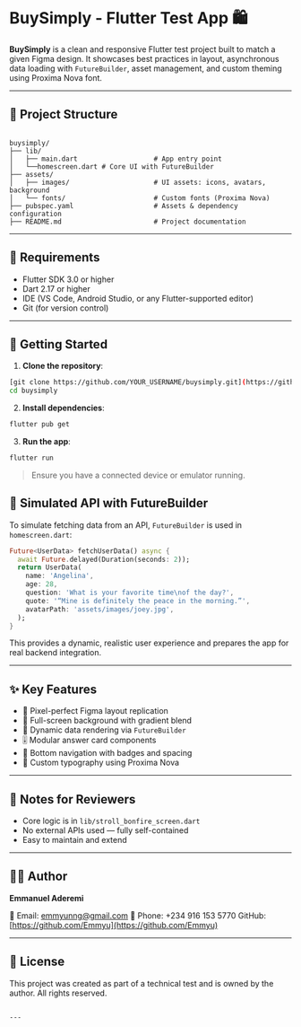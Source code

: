 
# BuySimply - Flutter Test App 🛍️

**BuySimply** is a clean and responsive Flutter test project built to match a given Figma design. It showcases best practices in layout, asynchronous data loading with `FutureBuilder`, asset management, and custom theming using Proxima Nova font.

---

## 📁 Project Structure

```

buysimply/
├── lib/
│   ├── main.dart                   # App entry point
│   └──homescreen.dart # Core UI with FutureBuilder
├── assets/
│   ├── images/                     # UI assets: icons, avatars, background
│   └── fonts/                      # Custom fonts (Proxima Nova)
├── pubspec.yaml                    # Assets & dependency configuration
├── README.md                       # Project documentation

````

---

## 🧰 Requirements

- Flutter SDK 3.0 or higher
- Dart 2.17 or higher
- IDE (VS Code, Android Studio, or any Flutter-supported editor)
- Git (for version control)

---

## 🚀 Getting Started

1. **Clone the repository**:
```bash
[git clone https://github.com/YOUR_USERNAME/buysimply.git](https://github.com/Emmyu/buysimply--aderemi-emmanuel.git)
cd buysimply
````

2. **Install dependencies**:

```bash
flutter pub get
```

3. **Run the app**:

```bash
flutter run
```

> Ensure you have a connected device or emulator running.



## 🔄 Simulated API with FutureBuilder

To simulate fetching data from an API, `FutureBuilder` is used in `homescreen.dart`:

```dart
Future<UserData> fetchUserData() async {
  await Future.delayed(Duration(seconds: 2));
  return UserData(
    name: 'Angelina',
    age: 28,
    question: 'What is your favorite time\nof the day?',
    quote: '“Mine is definitely the peace in the morning.”',
    avatarPath: 'assets/images/joey.jpg',
  );
}
```

This provides a dynamic, realistic user experience and prepares the app for real backend integration.

---

## ✨ Key Features

* 🎯 Pixel-perfect Figma layout replication
* 🌄 Full-screen background with gradient blend
* 🧠 Dynamic data rendering via `FutureBuilder`
* 🎚️ Modular answer card components
* 🧭 Bottom navigation with badges and spacing
* 💬 Custom typography using Proxima Nova

---

## 📌 Notes for Reviewers

* Core logic is in `lib/stroll_bonfire_screen.dart`
* No external APIs used — fully self-contained
* Easy to maintain and extend

---

## 👨‍💻 Author

**Emmanuel Aderemi**

📧 Email: [emmyunng@gmail.com](mailto:emmyunng@gmail.com)
📱 Phone: +234 916 153 5770
GitHub: [https://github.com/Emmyu](https://github.com/Emmyu)

---

## 📃 License

This project was created as part of a technical test and is owned by the author. All rights reserved.

```

---

```
#
